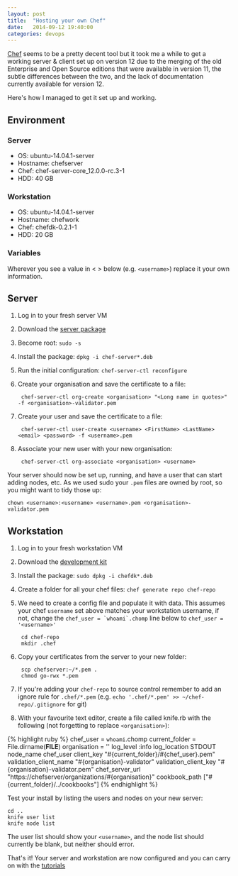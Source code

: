 ```yaml
---
layout: post
title:  "Hosting your own Chef"
date:   2014-09-12 19:40:00
categories: devops
---
```


[Chef][] seems to be a pretty decent tool but it took me a while to get a working server &
client set up on version 12 due to the merging of the old Enterprise and Open Source editions
that were available in version 11, the subtle differences between the two, and the lack of 
documentation currently available for version 12.

Here's how I managed to get it set up and working.

## Environment

### Server

- OS: ubuntu-14.04.1-server
- Hostname: chefserver
- Chef: chef-server-core_12.0.0-rc.3-1
- HDD: 40 GB

### Workstation

- OS: ubuntu-14.04.1-server
- Hostname: chefwork
- Chef: chefdk-0.2.1-1
- HDD: 20 GB

### Variables

Wherever you see a value in < > below (e.g. `<username>`) replace it your own information.


## Server

1. Log in to your fresh server VM
2. Download the [server package][download_server]
3. Become root: `sudo -s`
4. Install the package: `dpkg -i chef-server*.deb`
5. Run the initial configuration: `chef-server-ctl reconfigure`
6. Create your organisation and save the certificate to a file:

		chef-server-ctl org-create <organisation> "<Long name in quotes>" -f <organisation>-validator.pem

7. Create your user and save the certificate to a file:

		chef-server-ctl user-create <username> <FirstName> <LastName> <email> <password> -f <username>.pem

8. Associate your new user with your new organisation:

		chef-server-ctl org-associate <organisation> <username>

Your server should now be set up, running, and have a user that can start adding nodes, etc.
As we used sudo your `.pem` files are owned by root, so you might want to tidy those up:

	chown <username>:<username> <username>.pem <organisation>-validator.pem


## Workstation

1. Log in to your fresh workstation VM
2. Download the [development kit][dev_kit]
3. Install the package: `sudo dpkg -i chefdk*.deb`
4. Create a folder for all your chef files: `chef generate repo chef-repo`
5. We need to create a config file and populate it with data.
	This assumes your chef `username` set above matches your workstation username, if not,
	change the ``chef_user = `whoami`.chomp`` line below to `chef_user = '<username>'`

		cd chef-repo
		mkdir .chef

6. Copy your certificates from the server to your new folder:

		scp chefserver:~/*.pem .
		chmod go-rwx *.pem

7. If you're adding your `chef-repo` to source control remember to
	add an ignore rule for `.chef/*.pem` (e.g.
	`echo '.chef/*.pem' >> ~/chef-repo/.gitignore` for git)
8. With your favourite text editor, create a file called knife.rb
	with the following (not forgetting to replace `<organisation>`):

{% highlight ruby %}
chef_user = `whoami`.chomp
current_folder = File.dirname(__FILE__)
organisation = '<organisation>'
log_level :info
log_location STDOUT
node_name chef_user
client_key "#{current_folder}/#{chef_user}.pem"
validation_client_name "#{organisation}-validator"
validation_client_key "#{organisation}-validator.pem"
chef_server_url "https://chefserver/organizations/#{organisation}"
cookbook_path ["#{current_folder}/../cookbooks"]
{% endhighlight %}

Test your install by listing the users and nodes on your new server:
	
	cd ..
	knife user list
	knife node list

The user list should show your `<username>`, and the node list should
currently be blank, but neither should error.

That's it!  Your server and workstation are now configured and you can carry on with the [tutorials][]


[Chef]: http://getchef.com
[download_server]: http://downloads.getchef.com/chef-server/ubuntu/
[dev_kit]: http://downloads.getchef.com/chef-dk/ubuntu/
[tutorials]: http://learn.getchef.com/
